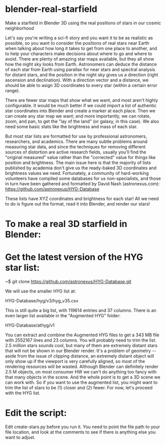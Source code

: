 # blender-real-starfield
Make a starfield in Blender 3D using the real positions of stars in our cosmic neighborhood

Let's say you're writing a sci-fi story and you want it to be as realistic as possible, so you want to consider the positions of real stars near Earth when talking about how long it takes to get from one place to another, and to help your characters make decisions about where to go and where to avoid. There are plenty of amazing star maps available, but they all show how the night sky looks from Earth. Astronomers can deduce the distance of each star from Earth using parallax for near stars and spectral analysis for distant stars, and the position in the night sky gives us a direction (right ascension and declination). With a direction vector and a distance, we should be able to asign 3D coordinates to every star (within a certain error range).

There are fewer star maps that show what we want, and most aren't highly configurable. It would be much better if we could import a list of authentic star coordinates into Blender and create a marker at each place. Then we can create any star map we want; and more importantly, we can rotate, zoom, and pan, to get the "lay of the land" (or galaxy, in this case). We also need some basic stats like the brightness and mass of each star.

But most star lists are formatted for use by professional astronomers, researchers, and academics. There are many subtle problems around measuring star data, and since the techniques for removing different sources of distortion are active research fields, usually you'll find the "original measured" value rather than the "corrected" value for things like position and brightness. The main issue here is that the majority of lists published by academia don't give us the ready-baked 3D coordinates and brightness values we need. Fortunately, a community of hard-working volunteers have compiled some databases for us non-specialists, and those in turn have been gathered and formatted by David Nash (astronexus.com):
https://github.com/astronexus/HYG-Database

These lists have XYZ coordinates and brightness for each star! All we need to do is figure out the format, read it into Blender, and render our stars!

# To make a real 3D starfield in Blender:

# Get the latest version of the HYG star list:
~$ git clone https://github.com/astronexus/HYG-Database.git

We will use the smaller HYG list at:

HYG-Database/hyg/v3/hyg_v35.csv 

This is still quite a big list, with 119614 entries and 37 columns. There is an even larger list available in the "Augmented HYG" folder: 

HYG-Database/athyg/v1

You can extract and combine the Augmented HYG files to get a 343 MB file with 2552167 lines and 23 columns. You will probably need to trim the list. 2.5 million stars sounds cool, but many of them are extremely distant stars that will not be shown in our Blender render. It's a problem of geometry -- aside from the issue of clipping distance, an extremely distant object will only show up if the viewport is very carefully aligned, so most of the rendering resources will be wasted. Although Blender can definitely render 2.5 M objects, on most consumer HW we can't do anything too fancy with that many objects in the scene. And the whole point is to get a 3D scene we can work with. So if you want to use the augmented list, you might want to trim the list of stars to be (1) closer and (2) fewer. For now, let's proceed with the HYG list.

# Edit the script:
Edit create-stars.py before you run it. You need to point the file path to your file location, and look at the comments to see if there is anything else you want to adjust.
